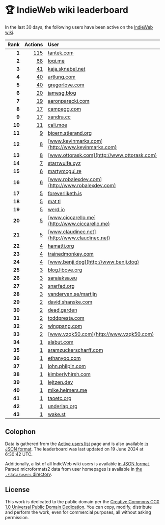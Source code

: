 # 🏆 IndieWeb wiki leaderboard

In the last 30 days, the following users have been active on the [IndieWeb wiki](https://indieweb.org).

| Rank | Actions | User |
|-----:|--------:|:-----|
| **1** | [115](https://indieweb.org/Special:Contributions/Tantek.com) | [tantek.com](http://tantek.com) |
| **2** | [68](https://indieweb.org/Special:Contributions/Loqi.me) | [loqi.me](http://loqi.me) |
| **3** | [41](https://indieweb.org/Special:Contributions/Kaja.sknebel.net) | [kaja.sknebel.net](http://kaja.sknebel.net) |
| **4** | [40](https://indieweb.org/Special:Contributions/Artlung.com) | [artlung.com](http://artlung.com) |
| **5** | [40](https://indieweb.org/Special:Contributions/Gregorlove.com) | [gregorlove.com](http://gregorlove.com) |
| **6** | [20](https://indieweb.org/Special:Contributions/Jamesg.blog) | [jamesg.blog](http://jamesg.blog) |
| **7** | [19](https://indieweb.org/Special:Contributions/Aaronparecki.com) | [aaronparecki.com](http://aaronparecki.com) |
| **8** | [17](https://indieweb.org/Special:Contributions/Campegg.com) | [campegg.com](http://campegg.com) |
| **9** | [17](https://indieweb.org/Special:Contributions/Xandra.cc) | [xandra.cc](http://xandra.cc) |
| **10** | [11](https://indieweb.org/Special:Contributions/Cali.moe) | [cali.moe](http://cali.moe) |
| **11** | [9](https://indieweb.org/Special:Contributions/Bjoern.stierand.org) | [bjoern.stierand.org](http://bjoern.stierand.org) |
| **12** | [8](https://indieweb.org/Special:Contributions/Www.kevinmarks.com) | [www.kevinmarks.com](http://www.kevinmarks.com) |
| **13** | [8](https://indieweb.org/Special:Contributions/Www.ottorask.com) | [www.ottorask.com](http://www.ottorask.com) |
| **14** | [7](https://indieweb.org/Special:Contributions/Starrwulfe.xyz) | [starrwulfe.xyz](http://starrwulfe.xyz) |
| **15** | [6](https://indieweb.org/Special:Contributions/Martymcgui.re) | [martymcgui.re](http://martymcgui.re) |
| **16** | [6](https://indieweb.org/Special:Contributions/Www.robalexdev.com) | [www.robalexdev.com](http://www.robalexdev.com) |
| **17** | [5](https://indieweb.org/Special:Contributions/Foreverliketh.is) | [foreverliketh.is](http://foreverliketh.is) |
| **18** | [5](https://indieweb.org/Special:Contributions/Mat.tl) | [mat.tl](http://mat.tl) |
| **19** | [5](https://indieweb.org/Special:Contributions/Werd.io) | [werd.io](http://werd.io) |
| **20** | [5](https://indieweb.org/Special:Contributions/Www.ciccarello.me) | [www.ciccarello.me](http://www.ciccarello.me) |
| **21** | [5](https://indieweb.org/Special:Contributions/Www.claudinec.net) | [www.claudinec.net](http://www.claudinec.net) |
| **22** | [4](https://indieweb.org/Special:Contributions/Hamatti.org) | [hamatti.org](http://hamatti.org) |
| **23** | [4](https://indieweb.org/Special:Contributions/Trainedmonkey.com) | [trainedmonkey.com](http://trainedmonkey.com) |
| **24** | [4](https://indieweb.org/Special:Contributions/Www.benji.dog) | [www.benji.dog](http://www.benji.dog) |
| **25** | [3](https://indieweb.org/Special:Contributions/Blog.libove.org) | [blog.libove.org](http://blog.libove.org) |
| **26** | [3](https://indieweb.org/Special:Contributions/Sarajaksa.eu) | [sarajaksa.eu](http://sarajaksa.eu) |
| **27** | [3](https://indieweb.org/Special:Contributions/Snarfed.org) | [snarfed.org](http://snarfed.org) |
| **28** | [3](https://indieweb.org/Special:Contributions/Vanderven.se_martijn) | [vanderven.se/martijn](http://vanderven.se/martijn) |
| **29** | [2](https://indieweb.org/Special:Contributions/David.shanske.com) | [david.shanske.com](http://david.shanske.com) |
| **30** | [2](https://indieweb.org/Special:Contributions/Dead.garden) | [dead.garden](http://dead.garden) |
| **31** | [2](https://indieweb.org/Special:Contributions/Toddpresta.com) | [toddpresta.com](http://toddpresta.com) |
| **32** | [2](https://indieweb.org/Special:Contributions/Wingpang.com) | [wingpang.com](http://wingpang.com) |
| **33** | [2](https://indieweb.org/Special:Contributions/Www.vzqk50.com) | [www.vzqk50.com](http://www.vzqk50.com) |
| **34** | [1](https://indieweb.org/Special:Contributions/Alabut.com) | [alabut.com](http://alabut.com) |
| **35** | [1](https://indieweb.org/Special:Contributions/Aramzuckerscharff.com) | [aramzuckerscharff.com](http://aramzuckerscharff.com) |
| **36** | [1](https://indieweb.org/Special:Contributions/Ethanyoo.com) | [ethanyoo.com](http://ethanyoo.com) |
| **37** | [1](https://indieweb.org/Special:Contributions/John.philpin.com) | [john.philpin.com](http://john.philpin.com) |
| **38** | [1](https://indieweb.org/Special:Contributions/Kimberlyhirsh.com) | [kimberlyhirsh.com](http://kimberlyhirsh.com) |
| **39** | [1](https://indieweb.org/Special:Contributions/Lejtzen.dev) | [lejtzen.dev](http://lejtzen.dev) |
| **40** | [1](https://indieweb.org/Special:Contributions/Mike.helmers.me) | [mike.helmers.me](http://mike.helmers.me) |
| **41** | [1](https://indieweb.org/Special:Contributions/Taoetc.org) | [taoetc.org](http://taoetc.org) |
| **42** | [1](https://indieweb.org/Special:Contributions/Underlap.org) | [underlap.org](http://underlap.org) |
| **43** | [1](https://indieweb.org/Special:Contributions/Wake.st) | [wake.st](http://wake.st) |


## Colophon

Data is gathered from the [Active users list](https://indieweb.org/Special:ActiveUsers) page and is also available [in JSON format](https://github.com/jgarber623/indieweb-wiki-leaderboard/blob/main/data/leaderboard.json). The leaderboard was last updated on 19 June 2024 at 6:30:42 UTC.

Additionally, a list of all IndieWeb wiki users is available [in JSON format](https://github.com/jgarber623/indieweb-wiki-leaderboard/blob/main/data/users.json). Parsed microformats2 data from user homepages is available in [the `./data/users` directory](https://github.com/jgarber623/indieweb-wiki-leaderboard/blob/main/data/users).

## License

This work is dedicated to the public domain per the [Creative Commons CC0 1.0 Universal Public Domain Dedication](https://creativecommons.org/publicdomain/zero/1.0/). You can copy, modify, distribute and perform the work, even for commercial purposes, all without asking permission.
